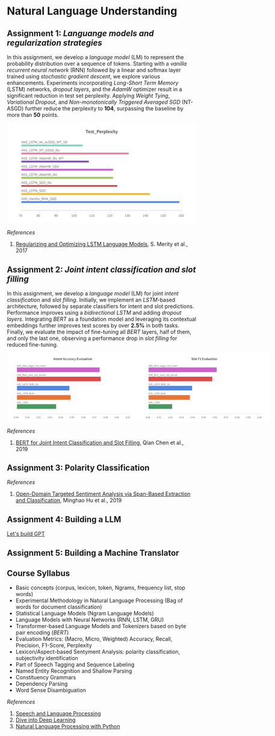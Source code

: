 # Natural Language Understanding

## Assignment 1: *Languange models and regularization strategies*

In this assignment, we develop a *language model* (LM) to represent the probability distribution over a sequence of tokens. Starting with a *vanilla recurrent neural network* (RNN) followed by a linear and softmax layer trained using *stochastic gradient descent*, we explore various enhancements. Experiments incorporating *Long-Short Term Memory* (LSTM) networks, *dropout layers*, and the *AdamW* optimizer result in a significant reduction in test set perplexity. Applying *Weight Tying*, *Variational Dropout*, and *Non-monotonically Triggered Averaged SGD* (NT-ASGD) further reduce the perplexity to **104**, surpassing the baseline by more than **50** points.

<div style="text-align: center;">
    <img src="images/Final_Test_PPL.png" alt="Final Test PPL" width="600">
</div>


_References_
1. [Regularizing and Optimizing LSTM Language Models](https://arxiv.org/abs/1708.02182), S. Merity et al., 2017


## Assignment 2: *Joint intent classification and slot filling*

In this assignment, we develop a *language model* (LM) for joint *intent classification* and *slot filling*. Initially, we implement an *LSTM*-based architecture, followed by separate classifiers for intent and slot predictions. Performance improves using a *bidirectional LSTM* and adding *dropout layers*. Integrating *BERT* as a foundation model and leveraging its contextual embeddings further improves test scores by over **2.5%** in both tasks. Finally, we evaluate the impact of fine-tuning all *BERT* layers, half of them, and only the last one, observing a performance drop in *slot filling* for reduced fine-tuning.

<div style="display: flex; justify-content: space-around; align-items: center;">
    <img src="images/NLU_final_intent_comparison.png" alt="Image 1" width="350">
    <img src="images/NLU_final_slot_comparison.png" alt="Image 2" width="350">
</div>


_References_
1. [BERT for Joint Intent Classification and Slot Filling](https://arxiv.org/abs/1902.10909), Qian Chen et al., 2019


## Assignment 3: Polarity Classification

_References_
1. [Open-Domain Targeted Sentiment Analysis via Span-Based Extraction and Classification](https://arxiv.org/abs/1906.03820), Minghao Hu et al., 2019


## Assignment 4: Building a LLM

[Let's build GPT](https://www.youtube.com/watch?v=kCc8FmEb1nY&t=0s)

## Assignment 5: Building a Machine Translator


## Course Syllabus
- Basic concepts (corpus, lexicon, token, Ngrams, frequency list, stop words)
- Experimental Methodology in Natural Language Processing (Bag of words for document classification)
- Statistical Language Models (Ngram Language Models)
- Language Models with Neural Networks (RNN, LSTM, GRU)
- Transformer-based Language Models and Tokenizers based on byte pair encoding (*BERT*)
- Evaluation Metrics: (Macro, Micro, Weighted) Accuracy, Recall, Precision, F1-Score, Perplexity
- Lexicon/Aspect-based Sentyment Analysis: polarity  classification, subjectivity identification
- Part of Speech Tagging and Sequence Labeling
- Named Entity Recognition and Shallow Parsing
- Constituency Grammars
- Dependency Parsing
- Word Sense Disambiguation

_References_
1. [Speech and Language Processing](https://web.stanford.edu/~jurafsky/slp3/)
2. [Dive into Deep Learning](https://d2l.ai/index.html)
3. [Natural Language Processing with Python](https://www.nltk.org/book/)

